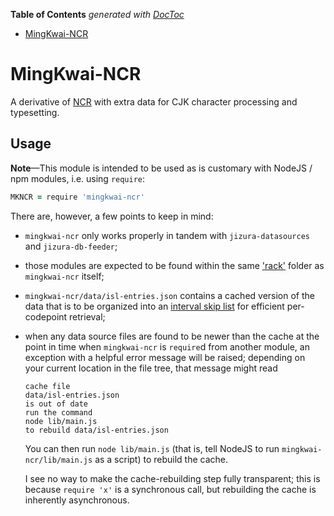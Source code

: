 <!-- START doctoc generated TOC please keep comment here to allow auto update -->
<!-- DON'T EDIT THIS SECTION, INSTEAD RE-RUN doctoc TO UPDATE -->
**Table of Contents**  *generated with [DocToc](https://github.com/thlorenz/doctoc)*

- [MingKwai-NCR](#mingkwai-ncr)

<!-- END doctoc generated TOC please keep comment here to allow auto update -->

# MingKwai-NCR

A derivative of [NCR](https://github.com/loveencounterflow/mingkwai-ncr.git) with extra data for CJK
character processing and typesetting.

## Usage

**Note**—This module is intended to be used as is customary with NodeJS / npm modules, i.e. using
`require`:

```coffee
MKNCR = require 'mingkwai-ncr'
```

There are, however, a few points to keep in mind:

* `mingkwai-ncr` only works properly in tandem with `jizura-datasources` and `jizura-db-feeder`;

* those modules are expected to be found within the same
  ['rack'](https://github.com/loveencounterflow/mingkwai-rack) folder as `mingkwai-ncr` itself;

* `mingkwai-ncr/data/isl-entries.json` contains a cached version of the data that is to be organized into
  an [interval skip list](https://github.com/loveencounterflow/interskiplist) for efficient per-codepoint
  retrieval;

* when any data source files are found to be newer than the cache at the point in time when `mingkwai-ncr`
  is `require`d from another module, an exception with a helpful error message will be raised; depending
  on your current location in the file tree, that message might read

  ```
  cache file
  data/isl-entries.json
  is out of date
  run the command
  node lib/main.js
  to rebuild data/isl-entries.json
  ```

  You can then run `node lib/main.js` (that is, tell NodeJS to run `mingkwai-ncr/lib/main.js` as
  a script) to rebuild the cache.

  I see no way to make the cache-rebuilding step fully transparent; this is because `require 'x'` is a
  synchronous call, but rebuilding the cache is inherently asynchronous.


<!--

API Usage over currently active projects:

   2 as_chr
   2 as_csg
   2 as_sfncr
   3 analyze
   3 as_rsg
   3 chr_from_cid_and_csg
   4 jzr_as_uchr
   5 normalize_to_pua
   6 as_cid
  13 as_fncr
  16 as_uchr
  27 is_inner_glyph
  33 chrs_from_text


 -->
